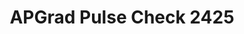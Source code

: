 ---
title: APGrad Pulse Check 2425
redirect_to: https://docs.google.com/forms/d/e/1FAIpQLSfPhGGrnHTicXKwGuEeBy42-w9iaGSqKlnjUDlpqAnuD9iAbQ/viewform?usp=dialog
redirect_from: 
  - /APGrad2425PulseCheck
  - /apgrad2425pulsecheck
---